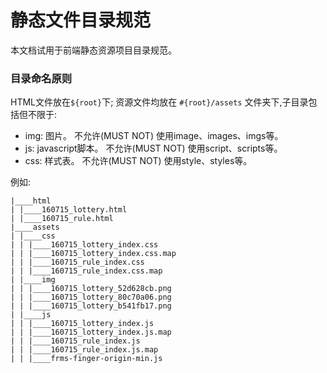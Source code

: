 # 静态文件目录规范

本文档试用于前端静态资源项目目录规范。

###  目录命名原则

HTML文件放在`${root}`下;
资源文件均放在 `#{root}/assets` 文件夹下,子目录包括但不限于:

- img: 图片。 不允许(MUST NOT) 使用image、images、imgs等。
- js: javascript脚本。 不允许(MUST NOT) 使用script、scripts等。
- css: 样式表。 不允许(MUST NOT) 使用style、styles等。

例如:
```
|____html
| |____160715_lottery.html
| |____160715_rule.html
|____assets
| |____css
| | |____160715_lottery_index.css
| | |____160715_lottery_index.css.map
| | |____160715_rule_index.css
| | |____160715_rule_index.css.map
| |____img
| | |____160715_lottery_52d628cb.png
| | |____160715_lottery_80c70a06.png
| | |____160715_lottery_b541fb17.png
| |____js
| | |____160715_lottery_index.js
| | |____160715_lottery_index.js.map
| | |____160715_rule_index.js
| | |____160715_rule_index.js.map
| | |____frms-finger-origin-min.js
```

